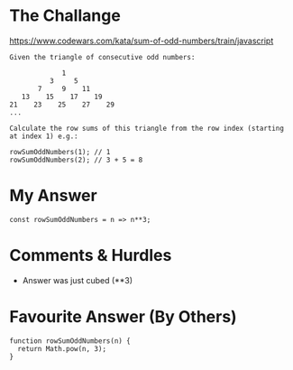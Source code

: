 # The Challange

https://www.codewars.com/kata/sum-of-odd-numbers/train/javascript

```
Given the triangle of consecutive odd numbers:

             1
          3     5
       7     9    11
   13    15    17    19
21    23    25    27    29
...

Calculate the row sums of this triangle from the row index (starting at index 1) e.g.:

rowSumOddNumbers(1); // 1
rowSumOddNumbers(2); // 3 + 5 = 8
```

# My Answer

```
const rowSumOddNumbers = n => n**3;
```

# Comments & Hurdles

* Answer was just cubed (**3)

# Favourite Answer (By Others)
```
function rowSumOddNumbers(n) {
  return Math.pow(n, 3);
}
```